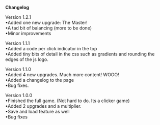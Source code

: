 <b>Changelog</b><br />

Version 1.2.1<br />
•Added one new upgrade: The Master!<br />
•A tad bit of balancing (more to be done)<br />
•Minor improvements<br />

Version 1.1.1<br />
•Added a code per click indicator in the top<br />
•Added tiny bits of detail in the css such as gradients and rounding the edges of the js logo.<br />

Version 1.1.0<br />
•Added 4 new upgrades. Much more content! WOOO!<br />
•Added a changelog to the page<br />
•Bug fixes.<br />

Version 1.0.0<br />
•Finished the full game. (Not hard to do. Its a clicker game)<br />
•Added 2 upgrades and a multiplier.<br />
•Save and load feature as well<br />
•Bug fixes<br />


